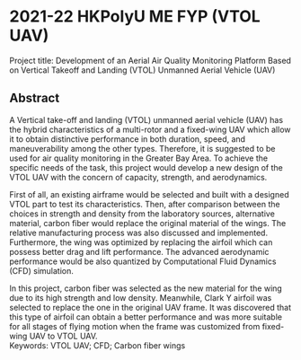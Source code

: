 # 2021-22 HKPolyU ME FYP (VTOL UAV)
Project title: Development of an Aerial Air Quality Monitoring Platform Based on Vertical Takeoff and Landing (VTOL) Unmanned Aerial Vehicle (UAV)

## Abstract
A Vertical take-off and landing (VTOL) unmanned aerial vehicle (UAV) has the hybrid characteristics of a multi-rotor and a fixed-wing UAV which allow it to obtain distinctive performance in both duration, speed, and maneuverability among the other types. Therefore, it is suggested to be used for air quality monitoring in the Greater Bay Area. To achieve the specific needs of the task, this project would develop a new design of the VTOL UAV with the concern of capacity, strength, and aerodynamics.

First of all, an existing airframe would be selected and built with a designed VTOL part to test its characteristics. Then, after comparison between the choices in strength and density from the laboratory sources, alternative material, carbon fiber would replace the original material of the wings. The relative manufacturing process was also discussed and implemented. Furthermore, the wing was optimized by replacing the airfoil which can possess better drag and lift performance. The advanced aerodynamic performance would be also quantized by Computational Fluid Dynamics (CFD) simulation.

In this project, carbon fiber was selected as the new material for the wing due to its high strength and low density. Meanwhile, Clark Y airfoil was selected to replace the one in the original UAV frame. It was discovered that this type of airfoil can obtain a better performance and was more suitable for all stages of flying motion when the frame was customized from fixed-wing UAV to VTOL UAV. <br/>
Keywords: VTOL UAV; CFD; Carbon fiber wings 
